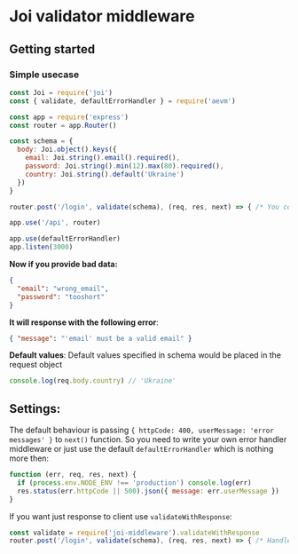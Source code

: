 # Joi validator middleware

## Getting started
### Simple usecase
```js
const Joi = require('joi')
const { validate, defaultErrorHandler } = require('aevm')

const app = require('express')
const router = app.Router()

const schema = {
  body: Joi.object().keys({
    email: Joi.string().email().required(),
    password: Joi.string().min(12).max(80).required(),
    country: Joi.string().default('Ukraine')
  })
}

router.post('/login', validate(schema), (req, res, next) => { /* You code here */ })

app.use('/api', router)

app.use(defaultErrorHandler)
app.listen(3000)
```

__Now if you provide bad data:__
```json
{
  "email": "wrong_email",
  "password": "tooshort"
}
```

__It will response with the following error__:
```json
{ "message": "'email' must be a valid email" }
```

__Default values__:
Default values specified in schema would be placed in the request object
```js
console.log(req.body.country) // 'Ukraine'
```

## Settings:
The default behaviour is passing `{ httpCode: 400, userMessage: 'error messages' }` to `next()` function. So you need to write your own error handler middleware or just use the default `defaultErrorHandler` which is nothing more then:
```js
function (err, req, res, next) {
  if (process.env.NODE_ENV !== 'production') console.log(err)
  res.status(err.httpCode || 500).json({ message: err.userMessage })
}
```

If you want just response to client use `validateWithResponse`:
```js
const validate = require('joi-middleware').validateWithResponse
router.post('/login', validate(schema), (req, res, next) => { /* Handle login */ })
```
